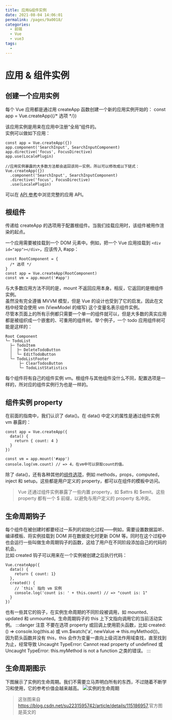 ```yaml
---
title: 应用&组件实例
date: 2021-08-04 14:06:01
permalink: /pages/9a0018/
categories:
  - 前端
  - Vue
  - vue3
tags:
  - 
---
```

# 应用 & 组件实例
## 创建一个应用实例
每个 Vue 应用都是通过用 createApp 函数创建一个新的应用实例开始的：
    const app = Vue.createApp({/* 选项 */})

该应用实例是用来在应用中注册“全局”组件的。   
实例可以做如下应用：  

    const app = Vue.createApp({})
    app.component('SearchInput', SearchInputComponent)
    app.directive('focus', FocusDirective)
    app.use(LocalePlugin)

    //应用实例暴露的大多数方法都会返回该同一实例，所以可以修改成以下链式：
    Vue.createApp({})
      .component('SearchInput', SearchInputComponent)
      .directive('focus', FocusDirective)
      .use(LocalePlugin)
可以在 [API 参考](https://v3.cn.vuejs.org/api/application-api.html#component)中浏览完整的应用 API。

## 根组件
传递给 createApp 的选项用于配置根组件。当我们挂载应用时，该组件被用作渲染的起点。

一个应用需要被挂载到一个 DOM 元素中。例如，把一个 Vue 应用挂载到 `<div id="app"></div>`，应该传入 #app：

    const RootComponent = { 
      /* 选项 */ 
    }
    const app = Vue.createApp(RootComponent)
    const vm = app.mount('#app')
与大多数应用方法不同的是，mount 不返回应用本身。相反，它返回的是根组件实例。    
虽然没有完全遵循 MVVM 模型，但是 Vue 的设计也受到了它的启发。因此在文档中经常会使用 vm (ViewModel 的缩写) 这个变量名表示组件实例。    
尽管本页面上的所有示例都只需要一个单一的组件就可以，但是大多数的真实应用都是被组织成一个嵌套的、可重用的组件树。举个例子，一个 todo 应用组件树可能是这样的：

    Root Component
    └─ TodoList
      ├─ TodoItem
      │  ├─ DeleteTodoButton
      │  └─ EditTodoButton
      └─ TodoListFooter
          ├─ ClearTodosButton
          └─ TodoListStatistics
每个组件将有自己的组件实例 vm。根组件与其他组件没什么不同，配置选项是一样的，所对应的组件实例行为也是一样的。

## 组件实例 property
在前面的指南中，我们认识了 data()。在 data() 中定义的属性是通过组件实例 vm 暴露的：

    const app = Vue.createApp({
      data() {
        return { count: 4 }
      }
    })

    const vm = app.mount('#app')
    console.log(vm.count) // => 4，在vm中可以获取count的值。
除了 data()，还有各种其他的[组件选项](https://v3.cn.vuejs.org/api/options-data.html)，例如 methods，props，computed，inject 和 setup。这些都是用户定义的 property，都可以在组件的模板中访问。       
> Vue 还通过组件实例暴露了一些内置 property，如 $attrs 和 $emit。这些 property 都有一个 $ 前缀，以避免与用户定义的 property 名冲突。

## 生命周期钩子
每个组件在被创建时都要经过一系列的初始化过程——例如，需要设置数据监听、编译模板、将实例挂载到 DOM 并在数据变化时更新 DOM 等。同时在这个过程中也会运行一些叫做生命周期钩子的函数，这给了用户在不同阶段添加自己的代码的机会。    
比如 created 钩子可以用来在一个实例被创建之后执行代码：

    Vue.createApp({
      data() {
        return { count: 1}
      },
      created() {
        // `this` 指向 vm 实例
        console.log('count is: ' + this.count) // => "count is: 1"
      }
    })
也有一些其它的钩子，在实例生命周期的不同阶段被调用，如 mounted、updated 和 unmounted。生命周期钩子的 this 上下文指向调用它的当前活动实例。
:::danger 注意
不要在选项 property 或回调上使用箭头函数，比如 created: () => console.log(this.a) 或 vm.$watch('a', newValue => this.myMethod())。   
因为箭头函数并没有 this，this 会作为变量一直向上级词法作用域查找，直至找到为止，经常导致 Uncaught TypeError: Cannot read property of undefined 或 Uncaught TypeError: this.myMethod is not a function 之类的错误。
:::
## 生命周期图示
下图展示了实例的生命周期。我们不需要立马弄明白所有的东西，不过随着不断学习和使用，它的参考价值会越来越高。
![实例的生命周期](https://img-blog.csdnimg.cn/2021032421314699.png?x-oss-process=image/watermark,type_ZmFuZ3poZW5naGVpdGk,shadow_10,text_aHR0cHM6Ly9ibG9nLmNzZG4ubmV0L3N1MjIzMTU5NTc0Mg==,size_16,color_FFFFFF,t_70)
> 这张图来自<https://blog.csdn.net/su2231595742/article/details/115186957>,官方图是英文的
